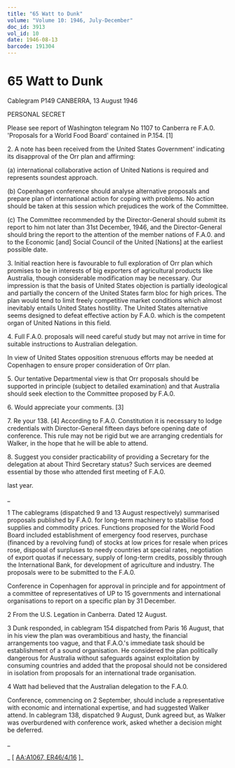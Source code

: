```yaml
---
title: "65 Watt to Dunk"
volume: "Volume 10: 1946, July-December"
doc_id: 3913
vol_id: 10
date: 1946-08-13
barcode: 191304
---
```


# 65 Watt to Dunk

Cablegram P149 CANBERRA, 13 August 1946

PERSONAL SECRET

Please see report of Washington telegram No 1107 to Canberra re F.A.0. 'Proposals for a World Food Board' contained in P.154. [1]

2\. A note has been received from the United States Government' indicating its disapproval of the Orr plan and affirming:

(a) international collaborative action of United Nations is required and represents soundest approach.

(b) Copenhagen conference should analyse alternative proposals and prepare plan of international action for coping with problems. No action should be taken at this session which prejudices the work of the Committee.

(c) The Committee recommended by the Director-General should submit its report to him not later than 31st December, 1946, and the Director-General should bring the report to the attention of the member nations of F.A.0. and to the Economic [and] Social Council of the United [Nations] at the earliest possible date.

3\. Initial reaction here is favourable to full exploration of Orr plan which promises to be in interests of big exporters of agricultural products like Australia, though considerable modification may be necessary. Our impression is that the basis of United States objection is partially ideological and partially the concern of the United States farm bloc for high prices. The plan would tend to limit freely competitive market conditions which almost inevitably entails United States hostility. The United States alternative seems designed to defeat effective action by F.A.0. which is the competent organ of United Nations in this field.

4\. Full F.A.0. proposals will need careful study but may not arrive in time for suitable instructions to Australian delegation.

In view of United States opposition strenuous efforts may be needed at Copenhagen to ensure proper consideration of Orr plan.

5\. Our tentative Departmental view is that Orr proposals should be supported in principle (subject to detailed examination) and that Australia should seek election to the Committee proposed by F.A.0.

6\. Would appreciate your comments. [3]

7\. Re your 138. [4] According to F.A.0. Constitution it is necessary to lodge credentials with Director-General fifteen days before opening date of conference. This rule may not be rigid but we are arranging credentials for Walker, in the hope that he will be able to attend.

8\. Suggest you consider practicability of providing a Secretary for the delegation at about Third Secretary status? Such services are deemed essential by those who attended first meeting of F.A.0.

last year.

_

1 The cablegrams (dispatched 9 and 13 August respectively) summarised proposals published by F.A.0. for long-term machinery to stabilise food supplies and commodity prices. Functions proposed for the World Food Board included establishment of emergency food reserves, purchase (financed by a revolving fund) of stocks at low prices for resale when prices rose, disposal of surpluses to needy countries at special rates, negotiation of export quotas if necessary, supply of long-term credits, possibly through the International Bank, for development of agriculture and industry. The proposals were to be submitted to the F.A.0.

Conference in Copenhagen for approval in principle and for appointment of a committee of representatives of UP to 15 governments and international organisations to report on a specific plan by 31 December.

2 From the U.S. Legation in Canberra. Dated 12 August.

3 Dunk responded, in cablegram 154 dispatched from Paris 16 August, that in his view the plan was overambitious and hasty, the financial arrangements too vague, and that F.A.O.'s immediate task should be establishment of a sound organisation. He considered the plan politically dangerous for Australia without safeguards against exploitation by consuming countries and added that the proposal should not be considered in isolation from proposals for an international trade organisation.

4 Watt had believed that the Australian delegation to the F.A.0.

Conference, commencing on 2 September, should include a representative with economic and international expertise, and had suggested Walker attend. In cablegram 138, dispatched 9 August, Dunk agreed but, as Walker was overburdened with conference work, asked whether a decision might be deferred.

_

_ [ [AA:A1067, ER46/4/16](http://www.naa.gov.au/cgi-bin/Search?O=I&Number=191304) ]_
